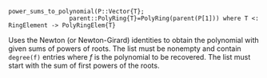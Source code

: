 ```
power_sums_to_polynomial(P::Vector{T};
                 parent::PolyRing{T}=PolyRing(parent(P[1])) where T <: RingElement -> PolyRingElem{T}
```

Uses the Newton (or Newton-Girard) identities to obtain the polynomial with given sums of powers of roots. The list must be nonempty and contain `degree(f)` entries where $f$ is the polynomial to be recovered. The list must start with the sum of first powers of the roots.
